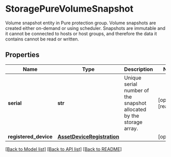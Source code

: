 # StoragePureVolumeSnapshot

Volume snapshot entity in Pure protection group. Volume snapshots are created either on-demand or using scheduler. Snapshots are immutable and it cannot be connected to hosts or host groups, and therefore the data it contains cannot be read or written. 
## Properties
Name | Type | Description | Notes
------------ | ------------- | ------------- | -------------
**serial** | **str** | Unique serial number of the snapshot allocated by the storage array.    | [optional] [readonly] 
**registered_device** | [**AssetDeviceRegistration**](.md) |  | [optional] 

[[Back to Model list]](../README.md#documentation-for-models) [[Back to API list]](../README.md#documentation-for-api-endpoints) [[Back to README]](../README.md)


